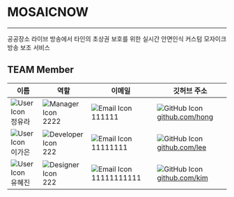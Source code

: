 # MOSAICNOW
-------------------------
공공장소 라이브 방송에서 타인의 초상권 보호를 위한 실시간 안면인식 커스텀 모자이크 방송 보조 서비스

## TEAM Member

| 이름       | 역할          | 이메일                                   | 깃허브 주소                           |
|------------|---------------|------------------------------------------|----------------------------------------|
| ![User Icon](https://img.icons8.com/ios-filled/16/000000/user.png) 정유라 | ![Manager Icon](https://img.icons8.com/ios-filled/16/000000/manager.png) 2222 | ![Email Icon](https://img.icons8.com/ios-filled/16/000000/email.png) 111111 | ![GitHub Icon](https://img.icons8.com/ios-glyphs/16/000000/github.png) [github.com/hong](https://github.com/hong) |
| ![User Icon](https://img.icons8.com/ios-filled/16/000000/user.png) 이가은 | ![Developer Icon](https://img.icons8.com/ios-filled/16/000000/code.png) 222 | ![Email Icon](https://img.icons8.com/ios-filled/16/000000/email.png) 11111111 | ![GitHub Icon](https://img.icons8.com/ios-glyphs/16/000000/github.png) [github.com/lee](https://github.com/lee) |
| ![User Icon](https://img.icons8.com/ios-filled/16/000000/user.png) 유혜진 | ![Designer Icon](https://img.icons8.com/ios-filled/16/000000/design.png) 222 | ![Email Icon](https://img.icons8.com/ios-filled/16/000000/email.png) 11111111111 | ![GitHub Icon](https://img.icons8.com/ios-glyphs/16/000000/github.png) [github.com/kim](https://github.com/kim) |
